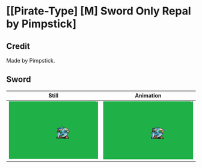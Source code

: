 # [\[Pirate-Type\] \[M\] Sword Only Repal by Pimpstick]

## Credit

Made by Pimpstick.

## Sword

| Still | Animation |
| :---: | :-------: |
| ![Sword still](./Sword_000.png) | ![Sword animation](./Sword.gif) |
